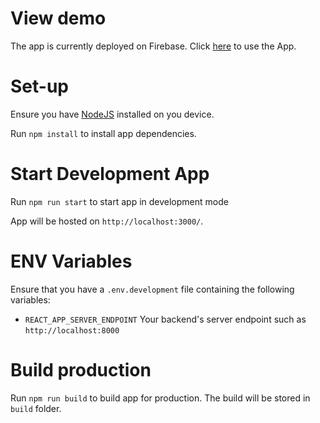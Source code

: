 # View demo

The app is currently deployed on Firebase. Click [here](https://job-track-9c538.web.app/) to use the App.

# Set-up

Ensure you have [NodeJS](https://nodejs.org/en/download/) installed on you device.

Run `npm install` to install app dependencies.

# Start Development App

Run `npm run start` to start app in development mode

App will be hosted on `http://localhost:3000/`.

# ENV Variables

Ensure that you have a `.env.development` file containing the following variables:

- `REACT_APP_SERVER_ENDPOINT` Your backend's server endpoint such as `http://localhost:8000`

# Build production

Run `npm run build` to build app for production. The build will be stored in `build` folder.
